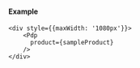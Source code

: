 #### Example

```
<div style={{maxWidth: '1080px'}}>
    <Pdp
      product={sampleProduct}
    />
</div>
```
